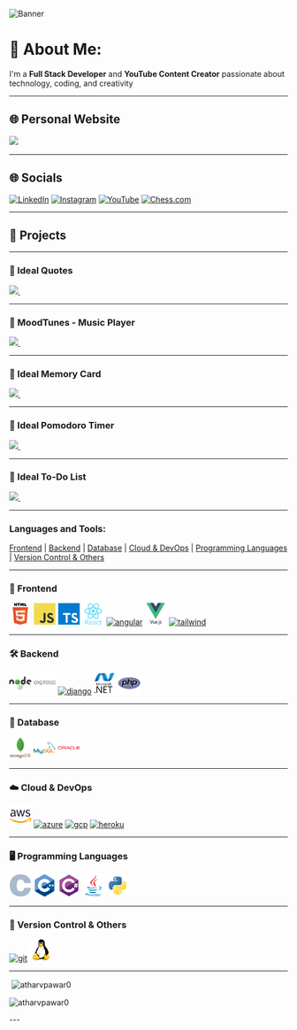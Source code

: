 ![Banner](https://i.postimg.cc/3wyNxMSg/IMG-20250319-WA0002-1.jpg)


# 💫 About Me:
I'm a **Full Stack Developer** and **YouTube Content Creator** passionate about technology, coding, and creativity

---

## 🌐 Personal Website
<a href="https://ideal-im.netlify.app">
  <img src="https://i.postimg.cc/yN6v3vbx/DALL-E-2024-10-16-13-32-33-A-logo-design-featuring-a-golden-chess-knight-on-a-completely-dark-bla.png" width="60px">
</a>

---
## 🌐 Socials
[![LinkedIn](https://img.shields.io/badge/LinkedIn-0077B5?style=for-the-badge&logo=linkedin&logoColor=white)](https://linkedin.com/in/atharv-pawar-3205072a3) 
[![Instagram](https://img.shields.io/badge/Instagram-E4405F?style=for-the-badge&logo=instagram&logoColor=white)](https://www.instagram.com/iideal_im) 
[![YouTube](https://img.shields.io/badge/YouTube-FF0000?style=for-the-badge&logo=youtube&logoColor=white)](https://www.youtube.com/@Ideal_IM) 
[![Chess.com](https://img.shields.io/badge/Chess.com-00A900?style=for-the-badge&logo=Chess.com&logoColor=white)](https://www.chess.com/member/ideal_im)

---
## 🚀 Projects
---

### 📌 Ideal Quotes
<a href="https://ideal-quotes.netlify.app/" target="_blank">
  <img src="https://i.postimg.cc/cC0n1cqY/explorer-HSJii0k-Ss-W.png" width="150px">
</a>&nbsp;&nbsp;

---

### 📌 MoodTunes - Music Player
<a href="https://ideal-mood-tunes.netlify.app/" target="_blank">
  <img src="https://i.postimg.cc/wvHfGHKH/chrome-0tei-XUSWqv.png" width="150px">
</a>&nbsp;&nbsp;

---

### 📌 Ideal Memory Card
<a href="https://ideal-memory-card.netlify.app" target="_blank">
  <img src="https://i.postimg.cc/0j8JNBQ2/chrome-Bgf6n-Tsky-Q.png" width="150px">
</a>&nbsp;&nbsp;

---

### 📌 Ideal Pomodoro Timer
<a href="https://ideal-pomodoro-timer.netlify.app" target="_blank">
  <img src="https://i.postimg.cc/QtZT2tZ7/chrome-h-Y7-Ka-E8of5.png" width="150px">
</a>&nbsp;&nbsp;

---

### 📌 Ideal To-Do List
<a href="https://ideal-to-do-list.netlify.app" target="_blank">
  <img src="https://i.postimg.cc/PJ2vvQpb/chrome-I9-H2o-DPui0.png" width="150px">
</a>&nbsp;&nbsp;

---

<h3 align="left">Languages and Tools:</h3>

<p>
  <a href="#frontend">Frontend</a> |
  <a href="#backend">Backend</a> |
  <a href="#database">Database</a> |
  <a href="#cloud--devops">Cloud & DevOps</a> |
  <a href="#programming-languages">Programming Languages</a> |
  <a href="#version-control--others">Version Control & Others</a>
</p>

---

<h3 id="frontend">🚀 Frontend</h3>
<p align="left">
  <a href="https://www.w3.org/html/" target="_blank"><img src="https://raw.githubusercontent.com/devicons/devicon/master/icons/html5/html5-original-wordmark.svg" alt="html5" width="40" height="40"/></a>
  <a href="https://developer.mozilla.org/en-US/docs/Web/JavaScript" target="_blank"><img src="https://raw.githubusercontent.com/devicons/devicon/master/icons/javascript/javascript-original.svg" alt="javascript" width="40" height="40"/></a>
  <a href="https://www.typescriptlang.org/" target="_blank"><img src="https://raw.githubusercontent.com/devicons/devicon/master/icons/typescript/typescript-original.svg" alt="typescript" width="40" height="40"/></a>
  <a href="https://reactjs.org/" target="_blank"><img src="https://raw.githubusercontent.com/devicons/devicon/master/icons/react/react-original-wordmark.svg" alt="react" width="40" height="40"/></a>
  <a href="https://angular.io" target="_blank"><img src="https://angular.io/assets/images/logos/angular/angular.svg" alt="angular" width="40" height="40"/></a>
  <a href="https://vuejs.org/" target="_blank"><img src="https://raw.githubusercontent.com/devicons/devicon/master/icons/vuejs/vuejs-original-wordmark.svg" alt="vuejs" width="40" height="40"/></a>
  <a href="https://tailwindcss.com/" target="_blank"><img src="https://www.vectorlogo.zone/logos/tailwindcss/tailwindcss-icon.svg" alt="tailwind" width="40" height="40"/></a>
</p>

---

<h3 id="backend">🛠️ Backend</h3>
<p align="left">
  <a href="https://nodejs.org" target="_blank"><img src="https://raw.githubusercontent.com/devicons/devicon/master/icons/nodejs/nodejs-original-wordmark.svg" alt="nodejs" width="40" height="40"/></a>
  <a href="https://expressjs.com" target="_blank"><img src="https://raw.githubusercontent.com/devicons/devicon/master/icons/express/express-original-wordmark.svg" alt="express" width="40" height="40"/></a>
  <a href="https://www.djangoproject.com/" target="_blank"><img src="https://cdn.worldvectorlogo.com/logos/django.svg" alt="django" width="40" height="40"/></a>
  <a href="https://dotnet.microsoft.com/" target="_blank"><img src="https://raw.githubusercontent.com/devicons/devicon/master/icons/dot-net/dot-net-original-wordmark.svg" alt="dotnet" width="40" height="40"/></a>
  <a href="https://www.php.net" target="_blank"><img src="https://raw.githubusercontent.com/devicons/devicon/master/icons/php/php-original.svg" alt="php" width="40" height="40"/></a>
</p>

---

<h3 id="database">💾 Database</h3>
<p align="left">
  <a href="https://www.mongodb.com/" target="_blank"><img src="https://raw.githubusercontent.com/devicons/devicon/master/icons/mongodb/mongodb-original-wordmark.svg" alt="mongodb" width="40" height="40"/></a>
  <a href="https://www.mysql.com/" target="_blank"><img src="https://raw.githubusercontent.com/devicons/devicon/master/icons/mysql/mysql-original-wordmark.svg" alt="mysql" width="40" height="40"/></a>
  <a href="https://www.oracle.com/" target="_blank"><img src="https://raw.githubusercontent.com/devicons/devicon/master/icons/oracle/oracle-original.svg" alt="oracle" width="40" height="40"/></a>
</p>

---

<h3 id="cloud--devops">☁️ Cloud & DevOps</h3>
<p align="left">
  <a href="https://aws.amazon.com" target="_blank"><img src="https://raw.githubusercontent.com/devicons/devicon/master/icons/amazonwebservices/amazonwebservices-original-wordmark.svg" alt="aws" width="40" height="40"/></a>
  <a href="https://azure.microsoft.com/en-in/" target="_blank"><img src="https://www.vectorlogo.zone/logos/microsoft_azure/microsoft_azure-icon.svg" alt="azure" width="40" height="40"/></a>
  <a href="https://cloud.google.com" target="_blank"><img src="https://www.vectorlogo.zone/logos/google_cloud/google_cloud-icon.svg" alt="gcp" width="40" height="40"/></a>
  <a href="https://heroku.com" target="_blank"><img src="https://www.vectorlogo.zone/logos/heroku/heroku-icon.svg" alt="heroku" width="40" height="40"/></a>
</p>

---

<h3 id="programming-languages">🖥️ Programming Languages</h3>
<p align="left">
  <a href="https://www.cprogramming.com/" target="_blank"><img src="https://raw.githubusercontent.com/devicons/devicon/master/icons/c/c-original.svg" alt="c" width="40" height="40"/></a>
  <a href="https://www.w3schools.com/cpp/" target="_blank"><img src="https://raw.githubusercontent.com/devicons/devicon/master/icons/cplusplus/cplusplus-original.svg" alt="cplusplus" width="40" height="40"/></a>
  <a href="https://www.w3schools.com/cs/" target="_blank"><img src="https://raw.githubusercontent.com/devicons/devicon/master/icons/csharp/csharp-original.svg" alt="csharp" width="40" height="40"/></a>
  <a href="https://www.java.com" target="_blank"><img src="https://raw.githubusercontent.com/devicons/devicon/master/icons/java/java-original.svg" alt="java" width="40" height="40"/></a>
  <a href="https://www.python.org" target="_blank"><img src="https://raw.githubusercontent.com/devicons/devicon/master/icons/python/python-original.svg" alt="python" width="40" height="40"/></a>
</p>


---

<h3 id="version-control--others">🔧 Version Control & Others</h3>
<p align="left">
  <a href="https://git-scm.com/" target="_blank"><img src="https://www.vectorlogo.zone/logos/git-scm/git-scm-icon.svg" alt="git" width="40" height="40"/></a>
  <a href="https://www.linux.org/" target="_blank"><img src="https://raw.githubusercontent.com/devicons/devicon/master/icons/linux/linux-original.svg" alt="linux" width="40" height="40"/></a>
</p>

---
<p>&nbsp;<img align="center" src="https://github-readme-stats.vercel.app/api?username=atharvpawar0&show_icons=true&locale=en" alt="atharvpawar0" /></p>

<p><img align="center" src="https://github-readme-streak-stats.herokuapp.com/?user=atharvpawar0&" alt="atharvpawar0" /></p>
---

<!-- Proudly created with love by Atharv Pawar -->
